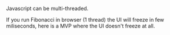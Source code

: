 Javascript can be multi-threaded.

If you run Fibonacci in browser (1 thread) the UI will freeze in few miliseconds, here is a MVP where the UI doesn't freeze at all.
